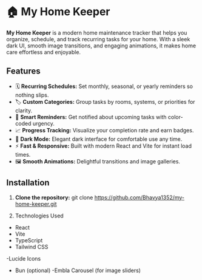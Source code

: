 # 🏠 My Home Keeper

**My Home Keeper** is a modern home maintenance tracker that helps you organize, schedule, and track recurring tasks for your home. With a sleek dark UI, smooth image transitions, and engaging animations, it makes home care effortless and enjoyable.

## Features

- 🗓️ **Recurring Schedules:** Set monthly, seasonal, or yearly reminders so nothing slips.
- 🏷️ **Custom Categories:** Group tasks by rooms, systems, or priorities for clarity.
- 🔔 **Smart Reminders:** Get notified about upcoming tasks with color-coded urgency.
- 📈 **Progress Tracking:** Visualize your completion rate and earn badges.
- 🌙 **Dark Mode:** Elegant dark interface for comfortable use any time.
- ⚡ **Fast & Responsive:** Built with modern React and Vite for instant load times.
- 🖼️ **Smooth Animations:** Delightful transitions and image galleries.

## Installation

1. **Clone the repository:**
   git clone  https://github.com/Bhavya1352/my-home-keeper.git

 2.   Technologies Used
  - React
- Vite
- TypeScript
- Tailwind CSS
  
-Lucide Icons
- Bun (optional)
 -Embla Carousel (for image sliders)
